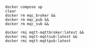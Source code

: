 
    docker compose up 
    clear
    docker rm mqc_broker &&
    docker rm mqc_pub &&
    docker rm mqc_sub &&

    docker rmi mqtt-mqttbroker:latest &&
    docker rmi mqtt-mqttsub:latest &&
    docker rmi mqtt-mqttpub:latest